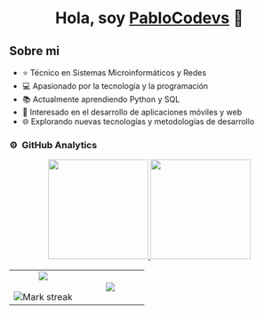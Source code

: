 <div align="center">
  <h1 align="center">Hola, soy <a href="#">PabloCodevs</a> 👋</h1>
</div>

## Sobre mi

- ⭐ Técnico en Sistemas Microinformáticos y Redes
- 💻 Apasionado por la tecnología y la programación
- 📚 Actualmente aprendiendo Python y SQL
- 🔧 Interesado en el desarrollo de aplicaciones móviles y web
- 🌐 Explorando nuevas tecnologías y metodologías de desarrollo

### ⚙️ &nbsp;GitHub Analytics

<p align="center">
<a href="https://github.com/PabloCodevs">
  <img height="180em" src="https://github-readme-stats-eight-theta.vercel.app/api?username=PabloCodevs&show_icons=true&theme=algolia&include_all_commits=true&count_private=true"/>
  <img height="180em" src="https://github-readme-stats-eight-theta.vercel.app/api/top-langs/?username=PabloCodevs&layout=compact&langs_count=8&theme=algolia"/>
</a>
</p>

<!--- stats & Trophy (start) -->
<p align="center">
  <!--- stats (start) -->
<table align="center">
<tr border="none">
<td width="50%" align="center">
  
  <img  align="center"  src="https://github-readme-stats.vercel.app/api?username=1010nishant&theme=dark&show_icons=true&count_private=true" />
  <br></br>
  <img  title="🔥 Get streak stats for your profile at git.io/streak-stats" alt="Mark streak" src="https://github-readme-streak-stats.herokuapp.com/?user=1010nishant&theme=dark&hide_border=false" /> 
</td>

<td width="50%" align="center">

  <img  align="center"  src="https://github-readme-stats.anuraghazra1.vercel.app/api/top-langs/?username=PabloCodevs&theme=dark&hide_border=false&no-bg=true&no-frame=true&langs_count=10"/>
  
  </td>
</tr>
</table>
<!--- stats (end) -->

